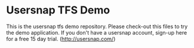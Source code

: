 Usersnap TFS Demo
==========================
This is the usersnap tfs demo repository. Please check-out this files to try the demo application.
If you don't have a usersnap account, sign-up here for a free 15 day trial. (http://usersnap.com/)
